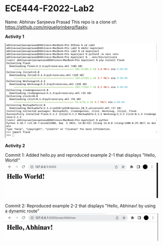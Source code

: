 # ECE444-F2022-Lab2
Name: Abhinav Sanjeeva Prasad
This repo is a clone of: https://github.com/miguelgrinberg/flasky. 

**Activity 1**

![](images/Activity1.png)

**Activity 2**

Commit 1: Added hello.py and reproduced example 2-1 that displays "Hello, World!"
![](images/Activity2_1.png)

Commit 2: Reproduced example 2-2 that displays "Hello, Abhinav! by using a dynamic route"
![](images/Activity2_2.png)
